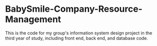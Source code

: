 # BabySmile-Company-Resource-Management
This is the code for my group's information system design project in the third year of study, including front end, back end, and database code.
